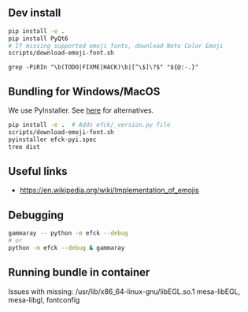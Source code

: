 
Dev install
-----------
```bash
pip install -e .
pip install PyQt6
# If missing supported emoji fonts, download Noto Color Emoji
scripts/download-emoji-font.sh
```

```shell
grep -PiRIn "\b(TODO|FIXME|HACK)\b|[^\$]\?$" "${@:-.}"
```


Bundling for Windows/MacOS
-------------------------
We use PyInstaller. See [here][deploy-pyqt] for alternatives.

[deploy-pyqt]: https://doc-snapshots.qt.io/qtforpython-6.0/deployment.html

```bash
pip install -e .  # Adds efck/_version.py file
scripts/download-emoji-font.sh
pyinstaller efck-pyi.spec
tree dist
```

Useful links
------------
* https://en.wikipedia.org/wiki/Implementation_of_emojis


Debugging
---------
```bash
gammaray -- python -m efck --debug
# or
python -m efck --debug & gammaray
```


Running bundle in container
---------------------------
Issues with missing:
/usr/lib/x86_64-linux-gnu/libEGL.so.1
mesa-libEGL, mesa-libgl, fontconfig

